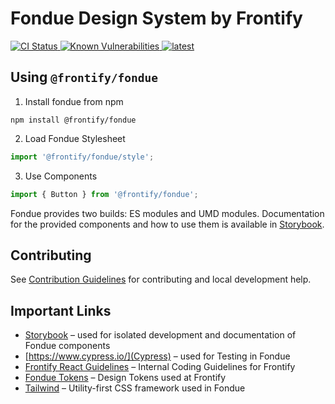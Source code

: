 # Fondue Design System by Frontify

<a href="https://github.com/Frontify/fondue/actions/workflows/continuous-integration.yml">
    <img src="https://github.com/Frontify/react-components/actions/workflows/continuous-integration.yml/badge.svg" alt="CI Status" />
</a>
<a href="https://snyk.io/test/github/Frontify/fondue">
    <img src="https://snyk.io/test/github/Frontify/fondue/badge.svg" alt="Known Vulnerabilities" />
</a>
<a href="https://github.com/Frontify/fondue/blob/main/README.md" title="latest">
    <img alt="latest" src="https://img.shields.io/npm/v/@frontify/fondue/latest.svg" />
</a>

## Using `@frontify/fondue`

1. Install fondue from npm

```shell
npm install @frontify/fondue
```

2. Load Fondue Stylesheet

```typescript
import '@frontify/fondue/style';
```

3. Use Components

```typescript
import { Button } from '@frontify/fondue';
```

Fondue provides two builds: ES modules and UMD modules. Documentation for the provided components and how to use them is available in [Storybook](https://fondue-components.frontify.com/).

## Contributing

See [Contribution Guidelines](CONTRIBUTING.md) for contributing and local development help.

## Important Links

-   [Storybook](https://storybook.js.org/docs/react/get-started/introduction) – used for isolated development and documentation of Fondue components
-   [https://www.cypress.io/](Cypress) – used for Testing in Fondue
-   [Frontify React Guidelines](https://www.notion.so/React-Architecture-0ce55540be0b48fa88a2c3848e35eb81) – Internal Coding Guidelines for Frontify
-   [Fondue Tokens](https://github.com/Frontify/fondue-tokens) – Design Tokens used at Frontify
-   [Tailwind](https://tailwindcss.com/docs) – Utility-first CSS framework used in Fondue

